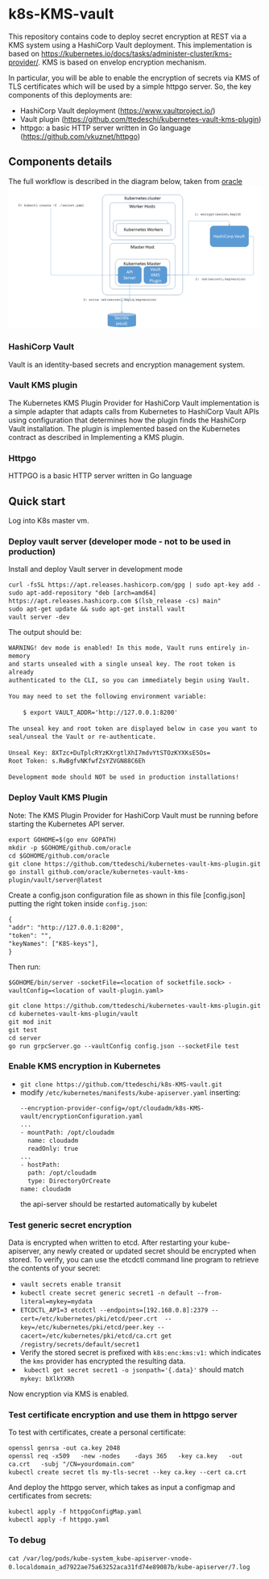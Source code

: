 # k8s-KMS-vault
This repository contains code to deploy secret encryption at REST via a KMS system using a HashiCorp Vault deployment.
This implementation is based on https://kubernetes.io/docs/tasks/administer-cluster/kms-provider/. KMS is based on envelop encryption mechanism.

In particular, you will be able to enable the encryption of secrets via KMS of TLS certificates which will be used by a simple httpgo server.
So, the key components of this deployments are:
- HashiCorp Vault deployment (https://www.vaultproject.io/)
- Vault plugin (https://github.com/ttedeschi/kubernetes-vault-kms-plugin)
- httpgo: a basic HTTP server written in Go language (https://github.com/vkuznet/httpgo)

## Components details
The full workflow is described in the diagram below, taken from [oracle](https://github.com/oracle/kubernetes-vault-kms-plugin)
![](vaultplugin.png)

### HashiCorp Vault
Vault is an identity-based secrets and encryption management system.

### Vault KMS plugin
The Kubernetes KMS Plugin Provider for HashiCorp Vault implementation is a simple adapter that adapts calls from Kubernetes to HashiCorp Vault APIs using configuration that determines how the plugin finds the HashiCorp Vault installation. The plugin is implemented based on the Kubernetes contract as described in Implementing a KMS plugin.

### Httpgo
HTTPGO is a basic HTTP server written in Go language

## Quick start
Log into K8s master vm.

### Deploy vault server (developer mode - not to be used in production)
Install and deploy Vault server in development mode
```
curl -fsSL https://apt.releases.hashicorp.com/gpg | sudo apt-key add -
sudo apt-add-repository "deb [arch=amd64] https://apt.releases.hashicorp.com $(lsb_release -cs) main"
sudo apt-get update && sudo apt-get install vault
vault server -dev 
```
The output should be:
```
WARNING! dev mode is enabled! In this mode, Vault runs entirely in-memory
and starts unsealed with a single unseal key. The root token is already
authenticated to the CLI, so you can immediately begin using Vault.

You may need to set the following environment variable:

    $ export VAULT_ADDR='http://127.0.0.1:8200'

The unseal key and root token are displayed below in case you want to
seal/unseal the Vault or re-authenticate.

Unseal Key: 8XTzc+DuTplcRYzKXrgtlXhI7mdvYtSTOzKYXKsE5Os=
Root Token: s.RwBgfvNKfwfZsYZVGN88C6Eh

Development mode should NOT be used in production installations!
```

  
### Deploy Vault KMS Plugin
Note: The KMS Plugin Provider for HashiCorp Vault must be running before starting the Kubernetes API server.

```
export GOHOME=$(go env GOPATH)
mkdir -p $GOHOME/github.com/oracle
cd $GOHOME/github.com/oracle
git clone https://github.com/ttedeschi/kubernetes-vault-kms-plugin.git
go install github.com/oracle/kubernetes-vault-kms-plugin/vault/server@latest
```
Create a config.json configuration file as shown in this file [config.json] putting the right token inside ```config.json```:
```
{
"addr": "http://127.0.0.1:8200",
"token": "",
"keyNames": ["K8S-keys"],
}
```
Then run:
```
$GOHOME/bin/server -socketFile=<location of socketfile.sock> -vaultConfig=<location of vault-plugin.yaml>
```

```
git clone https://github.com/ttedeschi/kubernetes-vault-kms-plugin.git
cd kubernetes-vault-kms-plugin/vault
git mod init
git test
cd server
go run grpcServer.go --vaultConfig config.json --socketFile test
```
  

### Enable KMS encryption in Kubernetes
  - ```git clone https://github.com/ttedeschi/k8s-KMS-vault.git```
  - modify ```/etc/kubernetes/manifests/kube-apiserver.yaml``` inserting:
    ```
    --encryption-provider-config=/opt/cloudadm/k8s-KMS-vault/encryptionConfiguration.yaml
    ...
    - mountPath: /opt/cloudadm
      name: cloudadm
      readOnly: true
    ...
    - hostPath:
      path: /opt/cloudadm
      type: DirectoryOrCreate
    name: cloudadm
    ```
    the api-server should be restarted automatically by kubelet

### Test generic secret encryption
Data is encrypted when written to etcd. After restarting your kube-apiserver, any newly created or updated secret should be encrypted when stored. To verify, you can use the etcdctl command line program to retrieve the contents of your secret:
  - ```vault secrets enable transit```
  - ```kubectl create secret generic secret1 -n default --from-literal=mykey=mydata```
  - ```ETCDCTL_API=3 etcdctl --endpoints=[192.168.0.8]:2379 --cert=/etc/kubernetes/pki/etcd/peer.crt  --key=/etc/kubernetes/pki/etcd/peer.key --cacert=/etc/kubernetes/pki/etcd/ca.crt get /registry/secrets/default/secret1```
  - Verify the stored secret is prefixed with ```k8s:enc:kms:v1:``` which indicates the ```kms``` provider has encrypted the resulting data.
  - ``` kubectl get secret secret1 -o jsonpath='{.data}'``` should match ```mykey: bXlkYXRh```

Now encryption via KMS is enabled.

### Test certificate encryption and use them in httpgo server
To test with certificates, create a personal certificate:
``` 
openssl genrsa -out ca.key 2048
openssl req -x509   -new -nodes    -days 365   -key ca.key   -out ca.crt   -subj "/CN=yourdomain.com"
kubectl create secret tls my-tls-secret --key ca.key --cert ca.crt
```
And deploy the httpgo server, which takes as input a configmap and certificates from secrets:
```
kubectl apply -f httpgoConfigMap.yaml
kubectl apply -f httpgo.yaml
```

### To debug
```cat /var/log/pods/kube-system_kube-apiserver-vnode-0.localdomain_ad7922ae75a63252aca31fd74e89087b/kube-apiserver/7.log```



